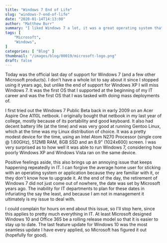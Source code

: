 ```yaml
---
title: "Windows 7 End of Life"
slug: "windows-7-end-of-life"
date: "2020-01-14T14:13:00"
author: "Matthew Burr"
summary: "I liked Windows 7 a lot, it was a great operating system that I deployed and supported very early in my IT career. An end of an era, but it had to happen."
tags: [
    "Microsoft",
    "Windows",
]
categories: [ "Blog" ]
thumbnail: "/images/blog/00019/microsoft-logo.png"
draft: false
---
```


Today was the official last day of support for Windows 7 (and a few other Microsoft products). I don't have a whole lot to say about it since I stopped using it years ago, but unlike the end of support for Windows XP I will miss Windows 7. It was the first OS that I supported at the beginning of my IT career and was the first OS that I was tasked with doing mass deployments of.

I first tried out the Windows 7 Public Beta back in early 2009 on an Acer Aspire One A110L netbook. I originally bought that netbook in my last year of college, mostly because of its portability and good keyboard. It also had decent battery life (at the time) and was very good at running Gentoo Linux, which at the time was my Linux distribution of choice. It was a pretty modest device for the time, using an Intel Atom N270 Processor (single core @ 1.60GHz), 512MB RAM, 8GB SSD and an 8.9" (1024x600) screen. I was very surprised as to how well it was able to run Windows 7, considering how poorly Windows XP and Windows Vista ran on the same device.

Positive feelings aside, this also brings up an annoying issue that keeps happening repeatedly in IT. I can forgive the average home user for sticking with an operating system or application because they are familiar with it, or they don't know how to upgrade it. At the end of the day, the retirement of Windows 7 did not just come out of nowhere, the date was set by Microsoft years ago. The inability for IT departments to plan for these dates in infuriating the say the least, and because I am not in management it ultimately is my issue to deal with.

I could complain for hours on end about this issue, so I'll stop here, since this applies to pretty much everything in IT. At least Microsoft designed Windows 10 and Office 365 be a rolling release model so that it is easier to stay up to date. The last feature update for Windows 10 was the most seamless update I have every applied, so Microsoft has figured it out (hopefully for good).
